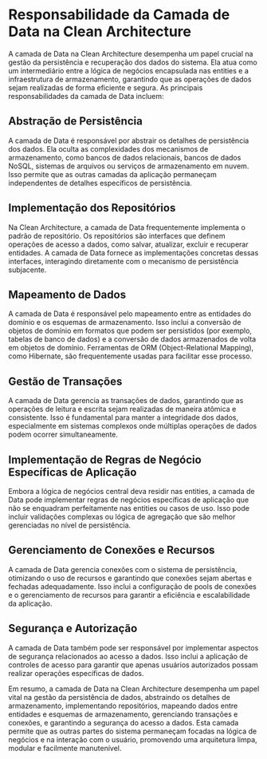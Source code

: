 # Responsabilidade da Camada de Data na Clean Architecture
A camada de Data na Clean Architecture desempenha um papel crucial na gestão da persistência e recuperação dos dados do sistema. Ela atua como um intermediário entre a lógica de negócios encapsulada nas entities e a infraestrutura de armazenamento, garantindo que as operações de dados sejam realizadas de forma eficiente e segura. As principais responsabilidades da camada de Data incluem:

## Abstração de Persistência
A camada de Data é responsável por abstrair os detalhes de persistência dos dados. Ela oculta as complexidades dos mecanismos de armazenamento, como bancos de dados relacionais, bancos de dados NoSQL, sistemas de arquivos ou serviços de armazenamento em nuvem. Isso permite que as outras camadas da aplicação permaneçam independentes de detalhes específicos de persistência.

## Implementação dos Repositórios
Na Clean Architecture, a camada de Data frequentemente implementa o padrão de repositório. Os repositórios são interfaces que definem operações de acesso a dados, como salvar, atualizar, excluir e recuperar entidades. A camada de Data fornece as implementações concretas dessas interfaces, interagindo diretamente com o mecanismo de persistência subjacente.

## Mapeamento de Dados
A camada de Data é responsável pelo mapeamento entre as entidades do domínio e os esquemas de armazenamento. Isso inclui a conversão de objetos de domínio em formatos que podem ser persistidos (por exemplo, tabelas de banco de dados) e a conversão de dados armazenados de volta em objetos de domínio. Ferramentas de ORM (Object-Relational Mapping), como Hibernate, são frequentemente usadas para facilitar esse processo.

## Gestão de Transações
A camada de Data gerencia as transações de dados, garantindo que as operações de leitura e escrita sejam realizadas de maneira atômica e consistente. Isso é fundamental para manter a integridade dos dados, especialmente em sistemas complexos onde múltiplas operações de dados podem ocorrer simultaneamente.

## Implementação de Regras de Negócio Específicas de Aplicação
Embora a lógica de negócios central deva residir nas entities, a camada de Data pode implementar regras de negócios específicas de aplicação que não se enquadram perfeitamente nas entities ou casos de uso. Isso pode incluir validações complexas ou lógica de agregação que são melhor gerenciadas no nível de persistência.

## Gerenciamento de Conexões e Recursos
A camada de Data gerencia conexões com o sistema de persistência, otimizando o uso de recursos e garantindo que conexões sejam abertas e fechadas adequadamente. Isso inclui a configuração de pools de conexões e o gerenciamento de recursos para garantir a eficiência e escalabilidade da aplicação.

## Segurança e Autorização
A camada de Data também pode ser responsável por implementar aspectos de segurança relacionados ao acesso a dados. Isso inclui a aplicação de controles de acesso para garantir que apenas usuários autorizados possam realizar operações específicas de dados.

Em resumo, a camada de Data na Clean Architecture desempenha um papel vital na gestão da persistência de dados, abstraindo os detalhes de armazenamento, implementando repositórios, mapeando dados entre entidades e esquemas de armazenamento, gerenciando transações e conexões, e garantindo a segurança do acesso a dados. Esta camada permite que as outras partes do sistema permaneçam focadas na lógica de negócios e na interação com o usuário, promovendo uma arquitetura limpa, modular e facilmente manutenível.